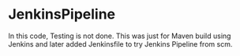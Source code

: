 # JenkinsPipeline

In this code, Testing is not done. This was just for Maven build using Jenkins and later added Jenkinsfile to try Jenkins Pipeline from scm.
